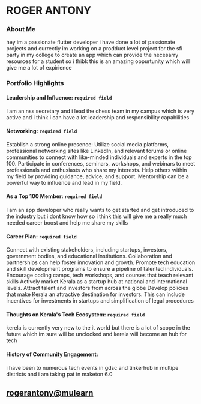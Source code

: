 # ROGER ANTONY
### About Me

hey im a passionate flutter developer i have done a lot of passionate projects and currectly im working on a prodduct level project for the sfi party in my college to create an app which can provide the necesarry resources for a student
so i thibk this is an amazing oppurtunity which will give me a lot of expirience
 
### Portfolio Highlights






#### Leadership and Influence: `required field`

I am an nss secretary and i lead the chess team in my campus which is very active and i think i can have a lot  leadership and responsibility capabilities

#### Networking: `required field`

Establish a strong online presence: Utilize social media platforms, professional networking sites like LinkedIn, and relevant forums or online communities to connect with like-minded individuals and experts in the top 100.
Participate in conferences, seminars, workshops, and webinars to meet professionals and enthusiasts who share my interests.
Help others within my field by providing guidance, advice, and support. Mentorship can be a powerful way to influence and lead in my field.

#### As a Top 100 Member: `required field`

I am an app developer who really wants to get started and get introduced to the industry but i dont know how so i think this will give me a really much needed career boost and help me share my skills
#### Career Plan: `required field`

Connect with existing stakeholders, including startups, investors, government bodies, and educational institutions. Collaboration and partnerships can help foster innovation and growth.
Promote tech education and skill development programs to ensure a pipeline of talented individuals. Encourage coding camps, tech workshops, and courses that teach relevant skills
Actively market Kerala as a startup hub at national and international levels. Attract talent and investors from across the globe
Develop policies that make Kerala an attractive destination for investors. This can include incentives for investments in startups and simplification of legal procedures
#### Thoughts on Kerala's Tech Ecosystem: `required field`

kerela is currently very new to the it world but there is a lot of scope in the future which im sure will be unclocked and kerela will become an hub for tech

#### History of Community Engagement:

i have been to numerous tech events in gdsc and tinkerhub in multipe districts and i am taking pat in maketon 6.0





[rogerantony@mulearn](./profile/rogerantony@mulearn)
---

